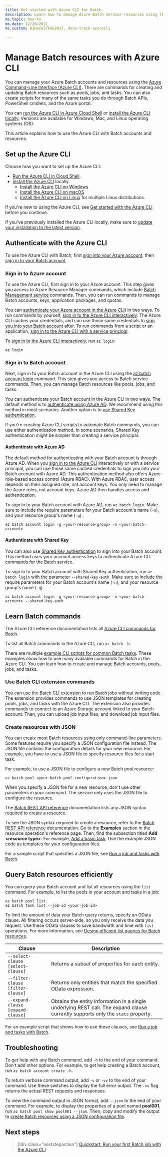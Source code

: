 ```yaml
---
title: Get started with Azure CLI for Batch
description: Learn how to manage Azure Batch service resources using the Azure Command Line Interface (Azure CLI).
ms.topic: how-to
ms.date: 12/20/2021
ms.custom: H1Hack27Feb2017, devx-track-azurecli

---
```

# Manage Batch resources with Azure CLI

You can manage your Azure Batch accounts and resources using the [Azure Command-Line Interface (Azure CLI)](/cli/azure). There are commands for creating and updating Batch resources such as pools, jobs, and tasks. You can also create scripts for many of the same tasks you do through Batch APIs, PowerShell cmdlets, and the Azure portal. 

You can [run the Azure CLI in Azure Cloud Shell](../cloud-shell/overview.md) or [install the Azure CLI locally](/cli/azure/install-azure-cli). Versions are available for Windows, Mac, and Linux operating systems (OS). 

This article explains how to use the Azure CLI with Batch accounts and resources.

## Set up the Azure CLI

Choose how you want to set up the Azure CLI:
- [Run the Azure CLI in Cloud Shell](../cloud-shell/overview.md). 
- [Install the Azure CLI](/cli/azure/install-azure-cli) locally. 
    - [Install the Azure CLI on Windows](/cli/azure/install-azure-cli-windows)
    - [Install the Azure CLI on macOS](/cli/azure/install-azure-cli-macos)
    - [Install the Azure CLI on Linux](/cli/azure/install-azure-cli-linux) for multiple Linux distributions.

If you're new to using the Azure CLI, see [Get started with the Azure CLI](/cli/azure/get-started-with-azure-cli) before you continue.

If you've previously installed the Azure CLI locally, make sure to [update your installation to the latest version](/cli/azure/update-azure-cli). 

## Authenticate with the Azure CLI

To use the Azure CLI with Batch, first [sign into your Azure account](#sign-in-to-azure-account), then [sign in to your Batch account](#sign-in-to-batch-account).
### Sign in to Azure account

To use the Azure CLI, first sign in to your Azure account. This step gives you access to Azure Resource Manager commands, which include [Batch Management service](batch-management-dotnet.md) commands. Then, you can run commands to manage Batch accounts, keys, application packages, and quotas.  

You can [authenticate your Azure account in the Azure CLI](/cli/azure/authenticate-azure-cli)) in two ways. To run commands by yourself, [sign in to the Azure CLI interactively](/cli/azure/authenticate-azure-cli). The Azure CLI caches your credentials, and can use those same credentials to [sign you into your Batch account](#sign-in-to-batch-account) after. To run commands from a script or an application, [sign in to the Azure CLI with a service principal](/cli/azure/authenticate-azure-cli).

To [sign in to the Azure CLI interactively](/cli/azure/authenticate-azure-cli#sign-in-interactively), run `az login`:

```azurecli-interactive
az login
```

### Sign in to Batch account

Next, sign in to your Batch account in the Azure CLI using the [az batch account login](/cli/azure/batch/account#az_batch_account_login) command. This step gives you access to Batch service commands. Then, you can manage Batch resources like pools, jobs, and tasks.

You can authenticate your Batch account in the Azure CLI in two ways. The default method is to [authenticate using Azure AD](#authenticate-with-azure-ad). We recommend using this method in most scenarios. Another option is to [use Shared Key authentication](#authenticate-with-shared-key).

If you're creating Azure CLI scripts to automate Batch commands, you can use either authentication method. In some scenarios, Shared Key authentication might be simpler than creating a service principal. 

#### Authenticate with Azure AD

The default method for authenticating with your Batch account is through Azure AD. When you [sign in to the Azure CLI](/cli/azure/authenticate-azure-cli) interactively or with a service principal, you can use those same cached credentials to sign you into your Batch account with Azure AD. This authentication method also offers Azure role-based access control (Azure RBAC). With Azure RBAC, user access depends on their assigned role, not account keys. You only need to manage the Azure roles, not account keys. Azure AD then handles access and authentication. 

To sign in to your Batch account with Azure AD, run `az batch login`. Make sure to include the require parameters for your Batch account's name (`-n`), and your resource group's name (`-g`).

```azurecli-interactive
az batch account login -g <your-resource-group> -n <your-batch-account>
```

#### Authenticate with Shared Key

You can also use [Shared Key authentication](/rest/api/batchservice/authenticate-requests-to-the-azure-batch-service#authentication-via-shared-key) to sign into your Batch account. This method uses your account access keys to authenticate Azure CLI commands for the Batch service.

To sign in to your Batch account with Shared Key authentication, run `az batch login` with the parameter `--shared-key-auth`. Make sure to include the require parameters for your Batch account's name (`-n`), and your resource group's name (`-g`).

```azurecli-interactive
az batch account login -g <your-resource-group> -n <your-batch-account> --shared-key-auth
```
## Learn Batch commands

The Azure CLI reference documentation lists all [Azure CLI commands for Batch](/cli/azure/batch).

To list all Batch commands in the Azure CLI, run `az batch -h`.

There are multiple [example CLI scripts for common Batch tasks](./scripts/batch-cli-sample-create-account.md). These examples show how to use many available commands for Batch in the Azure CLI. You can learn how to create and manage Batch accounts, pools, jobs, and tasks.
### Use Batch CLI extension commands

You can [use the Batch CLI extension](batch-cli-templates.md) to run Batch jobs without writing code. The extension provides commands to use JSON templates for creating pools, jobs, and tasks with the Azure CLI. The extension also provides commands to connect to an Azure Storage account linked to your Batch account. Then, you can upload job input files, and download job input files.

### Create resources with JSON

You can create most Batch resources using only command-line parameters. Some features require you specify a JSON configuration file instead. The JSON file contains the configuration details for your new resource. For example, you have to use a JSON file to specify resource files for a start task. 

For example, to use a JSON file to configure a new Batch pool resource:

```azurecli-interactive
az batch pool <your-batch-pool-configuration>.json
```

When you specify a JSON file for a new resource, don't use other parameters in your command. The service only uses the JSON file to configure the resource. 

The [Batch REST API reference](/rest/api/batchservice/) documentation lists any JSON syntax required to create a resource. 

To see the JSON syntax required to create a resource, refer to the [Batch REST API reference](/rest/api/batchservice/) documentation. Go to the **Examples** section in the resource operation's reference page. Then, find the subsection titled **Add \<resource type>**. For example, [Add a basic task](/rest/api/batchservice/task/add#add-a-basic-task). Use the example JSON code as templates for your configuration files. 

For a sample script that specifies a JSON file, see [Run a job and tasks with Batch](./scripts/batch-cli-sample-run-job.md).

## Query Batch resources efficiently

You can query your Batch account and list all resources using the `list` command. For example, to list the pools in your account and tasks in a job:

```azurecli-interactive
az batch pool list
az batch task list --job-id <your-job-id>
```

To limit the amount of data your Batch query returns, specify an OData clause. All filtering occurs server-side, so you only receive the data you request. Use these OData clauses to save bandwidth and time with `list` operations. For more information, see [Design efficient list queries for Batch resources](batch-efficient-list-queries.md).

| Clause | Description |
|---|---|
| `--select-clause [select-clause]` | Returns a subset of properties for each entity. |
| `--filter-clause [filter-clause]` | Returns only entities that match the specified OData expression. |
| `--expand-clause [expand-clause]` | Obtains the entity information in a single underlying REST call. The expand clause currently supports only the `stats` property. |

For an example script that shows how to use these clauses, see [Run a job and tasks with Batch](./scripts/batch-cli-sample-run-job.md).

## Troubleshooting

To get help with any Batch command, add `-h` to the end of your command. Don't add other options. For example, to get help creating a Batch account, run `az batch account create -h`.

To return verbose command output, add `-v` or `-vv` to the end of your command. Use these switches to display the full error output. The `-vv` flag returns the actual REST requests and responses.

To view the command output in JSON format, add `--json` to the end of your command. For example, to display the properties of a pool named **pool001**, run `az batch pool show pool001 --json`. Then, copy and modify the output to [create Batch resources using a JSON configuration file](#create-resources-with-json). 
## Next steps

> [!div class="nextstepaction"]
> [Quickstart: Run your first Batch job with the Azure CLI](quick-create-cli.md)
